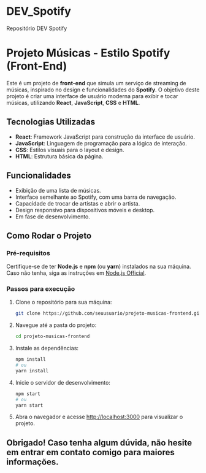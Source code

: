 # DEV_Spotify
Repositório DEV Spotify

# Projeto Músicas - Estilo Spotify (Front-End)

Este é um projeto de **front-end** que simula um serviço de streaming de músicas, inspirado no design e funcionalidades do **Spotify**. O objetivo deste projeto é criar uma interface de usuário moderna para exibir e tocar músicas, utilizando **React**, **JavaScript**, **CSS** e **HTML**.

## Tecnologias Utilizadas

- **React**: Framework JavaScript para construção da interface de usuário.
- **JavaScript**: Linguagem de programação para a lógica de interação.
- **CSS**: Estilos visuais para o layout e design.
- **HTML**: Estrutura básica da página.

## Funcionalidades

- Exibição de uma lista de músicas.
- Interface semelhante ao Spotify, com uma barra de navegação.
- Capacidade de trocar de artistas e abrir o artista.
- Design responsivo para dispositivos móveis e desktop.
- Em fase de desenvolvimento.

## Como Rodar o Projeto

### Pré-requisitos

Certifique-se de ter **Node.js** e **npm** (ou **yarn**) instalados na sua máquina. Caso não tenha, siga as instruções em [Node.js Official](https://nodejs.org/).

### Passos para execução

1. Clone o repositório para sua máquina:

    ```bash
    git clone https://github.com/seuusuario/projeto-musicas-frontend.git
    ```

2. Navegue até a pasta do projeto:

    ```bash
    cd projeto-musicas-frontend
    ```

3. Instale as dependências:

    ```bash
    npm install
    # ou
    yarn install
    ```

4. Inicie o servidor de desenvolvimento:

    ```bash
    npm start
    # ou
    yarn start
    ```

5. Abra o navegador e acesse [http://localhost:3000](http://localhost:3000) para visualizar o projeto.

## Obrigado! Caso tenha algum dúvida, não hesite em entrar em contato comigo para maiores informações.
